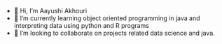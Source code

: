 - 👋 Hi, I’m Aayushi Akhouri
- 🌱 I’m currently learning object oriented programming in java and interpreting data using python and R programs 
- 💞️ I’m looking to collaborate on projects related data science and java.

<!---
deeplearningwiz/deeplearningwiz is a ✨ special ✨ repository because its `README.md` (this file) appears on your GitHub profile.
You can click the Preview link to take a look at your changes.
--->
